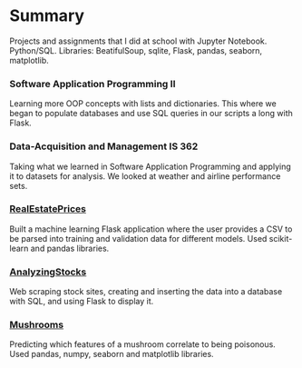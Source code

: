 # Summary

Projects and assignments that I did at school with Jupyter Notebook. Python/SQL.
Libraries: BeatifulSoup, sqlite, Flask, pandas, seaborn, matplotlib. 

### Software Application Programming II
Learning more OOP concepts with lists and dictionaries.
This where we began to populate databases and use SQL queries in our scripts a long with Flask.

### Data-Acquisition and Management IS 362
Taking what we learned in Software Application Programming
and applying it to datasets for analysis. We looked at weather and
airline performance sets. 

### [RealEstatePrices](https://github.com/Apl223/College_and-Machine-Learning-projects/tree/main/RealEstatePrices)
Built a machine learning Flask application where the user provides a CSV to be parsed into 
training and validation data for different models. Used scikit-learn and pandas libraries.

### [AnalyzingStocks](https://github.com/Apl223/College_and-Machine-Learning-projects/tree/main/AnalyzingStocks-main)

Web scraping stock sites, creating and inserting the data into a database with SQL, and using Flask to display it.

### [Mushrooms](https://github.com/Apl223/College_and-Machine-Learning-projects/tree/main/Mushrooms)

Predicting which features of a mushroom correlate to being poisonous. Used pandas, numpy, seaborn and matplotlib libraries. 

